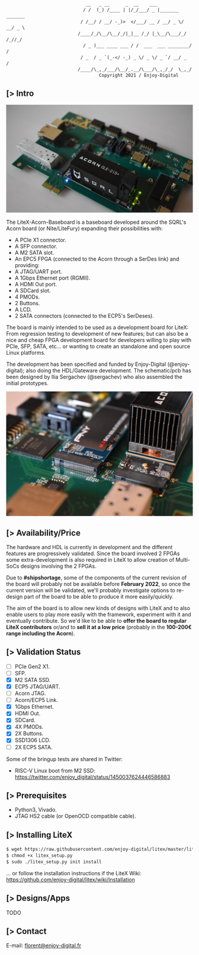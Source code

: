
                                  __   _ __      _  __    ___
                                 / /  (_) /____ | |/_/___/ _ |_______  _______
                                / /__/ / __/ -_)>  </___/ __ / __/ _ \/ __/ _ \
                               /____/_/\__/\__/_/|_|__ /_/ |_\__/\___/_/ /_//_/
                                 / _ )___ ____ ___ / /  ___  ___ ________/ /
                                / _  / _ `(_-</ -_) _ \/ _ \/ _ `/ __/ _  /
                               /____/\_,_/___/\__/_.__/\___/\_,_/_/  \_,_/
                                       Copyright 2021 / Enjoy-Digital

[> Intro
--------

![](hardware/acorn-baseboard-proto.jpg)

The LiteX-Acorn-Baseboard is a baseboard developed around the SQRL's Acorn board (or Nite/LiteFury) expanding their possibilities with:
- A PCIe X1 connector.
- A SFP connector.
- A M2 SATA slot.
- An EPC5 FPGA (connected to the Acorn through a SerDes link) and providing:
- A JTAG/UART port.
- A 1Gbps Ethernet port (RGMII).
- A HDMI Out port.
- A SDCard slot.
- 4 PMODs.
- 2 Buttons.
- A LCD.
- 2 SATA connectors (connected to the ECP5's SerDeses).

The board is mainly intended to be used as a development board for LiteX: From regression testing to development of new features; but can also
be a nice and cheap FPGA development board for developers willing to play with PCIe, SFP, SATA, etc... or wanting to create an standalone and
open source Linux platforms.

The development has been specified and funded by Enjoy-Digital (@enjoy-digital); also doing the HDL/Gateware development.
The schematic/pcb has been designed by Ilia Sergachev (@sergachev) who also assembled the initial prototypes.

![](hardware/acorn-baseboard-m2-ssd.jpg)

[> Availability/Price
---------------------

The hardware and HDL is currently in development and the different features are progressively validated. Since the board involved 2 FPGAs some extra-development is also required in LiteX to allow creation of Multi-SoCs designs involving the 2 FPGAs.

Due to **#shipshortage**, some of the components of the current revision of the board will  probably not be available before **February 2022**, so once the current version will be validated, we'll probably investigate options to re-design part of the board to be able to produce it more
easily/quickly.

The aim of the board is to allow new kinds of designs with LiteX and to also enable users to play more easily with the framework, experiment with it and eventually contribute. So we'd like
to be able to **offer the board to regular LiteX contributors** or/and to **sell it at a low price** (probably in the **100-200€ range including the Acorn**).

[> Validation Status
--------------------
- [ ] PCIe Gen2 X1.
- [ ] SFP.
- [X] M2 SATA SSD.
- [X] ECP5 JTAG/UART.
- [ ] Acorn JTAG.
- [ ] Acorn/ECP5 Link.
- [X] 1Gbps Ethernet.
- [X] HDMI Out.
- [X] SDCard.
- [X] 4X PMODs.
- [X] 2X Buttons.
- [X] SSD1306 LCD.
- [ ] 2X ECP5 SATA.

Some of the bringup tests are shared in Twitter:
- RISC-V Linux boot from M2 SSD: https://twitter.com/enjoy_digital/status/1450037624446586883

[> Prerequisites
----------------
- Python3, Vivado.
- JTAG HS2 cable (or OpenOCD compatible cable).

[> Installing LiteX
-------------------
```sh
$ wget https://raw.githubusercontent.com/enjoy-digital/litex/master/litex_setup.py
$ chmod +x litex_setup.py
$ sudo ./litex_setup.py init install
```
... or follow the installation instructions if the LiteX Wiki: https://github.com/enjoy-digital/litex/wiki/Installation

[> Designs/Apps
---------------

TODO

[> Contact
-------------
E-mail: florent@enjoy-digital.fr